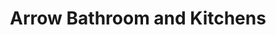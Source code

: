---
title: "Arrow Bathroom and Kitchens"
url: /clacton-on-sea/arrow-bathroom-and-kitchens/
shop: kitchen
---